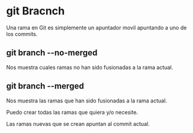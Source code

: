 # git Bracnch
Una rama en Git es simplemente un apuntador movil apuntando a uno de los commits.

## git branch --no-merged
Nos muestra cuales ramas no han sido fusionadas a la rama actual.

## git branch --merged
Nos muestra las ramas que han sido fusionadas a la rama actual.

Puedo crear todas las ramas que quiera y/o necesite.

Las ramas nuevas que se crean apuntan al commit actual.
